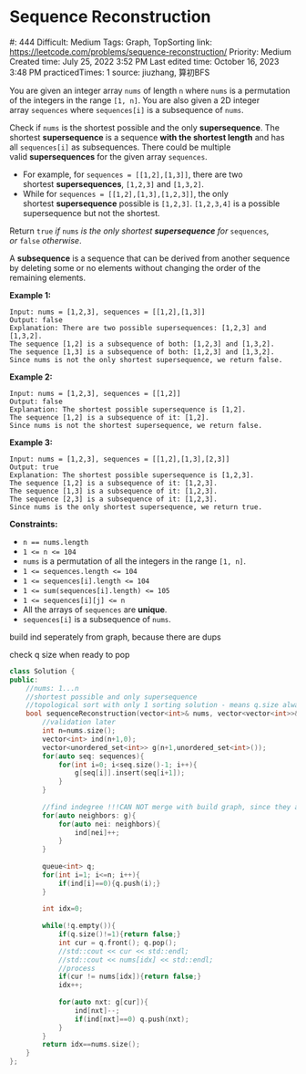# Sequence Reconstruction

#: 444
Difficult: Medium
Tags: Graph, TopSorting
link: https://leetcode.com/problems/sequence-reconstruction/
Priority: Medium
Created time: July 25, 2022 3:52 PM
Last edited time: October 16, 2023 3:48 PM
practicedTimes: 1
source: jiuzhang, 算初BFS

You are given an integer array `nums` of length `n` where `nums` is a permutation of the integers in the range `[1, n]`. You are also given a 2D integer array `sequences` where `sequences[i]` is a subsequence of `nums`.

Check if `nums` is the shortest possible and the only **supersequence**. The shortest **supersequence** is a sequence **with the shortest length** and has all `sequences[i]` as subsequences. There could be multiple valid **supersequences** for the given array `sequences`.

- For example, for `sequences = [[1,2],[1,3]]`, there are two shortest **supersequences**, `[1,2,3]` and `[1,3,2]`.
- While for `sequences = [[1,2],[1,3],[1,2,3]]`, the only shortest **supersequence** possible is `[1,2,3]`. `[1,2,3,4]` is a possible supersequence but not the shortest.

Return `true` *if* `nums` *is the only shortest **supersequence** for* `sequences`*, or* `false` *otherwise*.

A **subsequence** is a sequence that can be derived from another sequence by deleting some or no elements without changing the order of the remaining elements.

**Example 1:**

```
Input: nums = [1,2,3], sequences = [[1,2],[1,3]]
Output: false
Explanation: There are two possible supersequences: [1,2,3] and [1,3,2].
The sequence [1,2] is a subsequence of both: [1,2,3] and [1,3,2].
The sequence [1,3] is a subsequence of both: [1,2,3] and [1,3,2].
Since nums is not the only shortest supersequence, we return false.

```

**Example 2:**

```
Input: nums = [1,2,3], sequences = [[1,2]]
Output: false
Explanation: The shortest possible supersequence is [1,2].
The sequence [1,2] is a subsequence of it: [1,2].
Since nums is not the shortest supersequence, we return false.

```

**Example 3:**

```
Input: nums = [1,2,3], sequences = [[1,2],[1,3],[2,3]]
Output: true
Explanation: The shortest possible supersequence is [1,2,3].
The sequence [1,2] is a subsequence of it: [1,2,3].
The sequence [1,3] is a subsequence of it: [1,2,3].
The sequence [2,3] is a subsequence of it: [1,2,3].
Since nums is the only shortest supersequence, we return true.

```

**Constraints:**

- `n == nums.length`
- `1 <= n <= 104`
- `nums` is a permutation of all the integers in the range `[1, n]`.
- `1 <= sequences.length <= 104`
- `1 <= sequences[i].length <= 104`
- `1 <= sum(sequences[i].length) <= 105`
- `1 <= sequences[i][j] <= n`
- All the arrays of `sequences` are **unique**.
- `sequences[i]` is a subsequence of `nums`.

build ind seperately from graph, because there are dups

check q size when ready to pop

```cpp
class Solution {
public:
    //nums: 1...n
    //shortest possible and only supersequence
    //topological sort with only 1 sorting solution - means q.size always == 1, and same to the nums
    bool sequenceReconstruction(vector<int>& nums, vector<vector<int>>& sequences) {
        //validation later
        int n=nums.size();
        vector<int> ind(n+1,0);
        vector<unordered_set<int>> g(n+1,unordered_set<int>());
        for(auto seq: sequences){
            for(int i=0; i<seq.size()-1; i++){
                g[seq[i]].insert(seq[i+1]);
            }
        }
        
        //find indegree !!!CAN NOT merge with build graph, since they are dup seqs, can indegree will be wrong!!!
        for(auto neighbors: g){
            for(auto nei: neighbors){
                ind[nei]++;
            }
        }
        
        queue<int> q;
        for(int i=1; i<=n; i++){
            if(ind[i]==0){q.push(i);}
        }
        
        int idx=0;
        
        while(!q.empty()){
            if(q.size()!=1){return false;}
            int cur = q.front(); q.pop();
            //std::cout << cur << std::endl;
            //std::cout << nums[idx] << std::endl;
            //process
            if(cur != nums[idx]){return false;}
            idx++;
            
            for(auto nxt: g[cur]){
                ind[nxt]--;
                if(ind[nxt]==0) q.push(nxt);
            }
        }
        return idx==nums.size();
    }
};
```